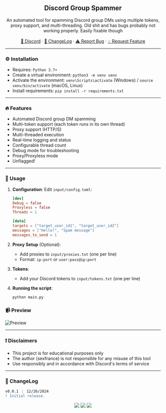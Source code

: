<div align="center">
  <h2 align="center">Discord Group Spammer</h2>
  <p align="center">
    An automated tool for spamming Discord group DMs using multiple tokens, proxy support, and multi-threading. Old shit and has bugs probably not working properly. Easily fixable though
    <br />
    <br />
    <a href="https://discord.cyberious.xyz">💬 Discord</a>
    ·
    <a href="#-changelog">📜 ChangeLog</a>
    ·
    <a href="https://github.com/sexfrance/Discord-Group-Spammer/issues">⚠️ Report Bug</a>
    ·
    <a href="https://github.com/sexfrance/Discord-Group-Spammer/issues">💡 Request Feature</a>
  </p>
</div>

---

### ⚙️ Installation

- Requires: `Python 3.7+`
- Create a virtual environment: `python3 -m venv venv`
- Activate the environment: `venv\Scripts\activate` (Windows) / `source venv/bin/activate` (macOS, Linux)
- Install requirements: `pip install -r requirements.txt`

---

### 🔥 Features

- Automated Discord group DM spamming
- Multi-token support (each token runs in its own thread)
- Proxy support (HTTP/S)
- Multi-threaded execution
- Real-time logging and status
- Configurable thread count
- Debug mode for troubleshooting
- Proxy/Proxyless mode
- Unflagged!

---

### 📝 Usage

1. **Configuration**:
   Edit `input/config.toml`:

   ```toml
   [dev]
   Debug = false
   Proxyless = false
   Threads = 1

   [data]
   targets = ["target_user_id1", "target_user_id2"]
   messages = ["Hello!", "Spam message"]
   messages_to_send = 1
   ```

2. **Proxy Setup** (Optional):

   - Add proxies to `input/proxies.txt` (one per line)
   - Format: `ip:port` or `user:pass@ip:port`

3. **Tokens**:

   - Add your Discord tokens to `input/tokens.txt` (one per line)

4. **Running the script**:

   ```bash
   python main.py
   ```

### 📹 Preview

![Preview](https://i.imgur.com/oa9mtvs.gif)

---

### ❗ Disclaimers

- This project is for educational purposes only
- The author (sexfrance) is not responsible for any misuse of this tool
- Use responsibly and in accordance with Discord's terms of service

---

### 📜 ChangeLog

```diff
v0.0.1 ⋮ 12/26/2024
! Initial release.
```

<p align="center">
  <img src="https://img.shields.io/github/license/sexfrance/Discord-Group-Spammer.svg?style=for-the-badge&labelColor=black&color=f429ff&logo=IOTA"/>
  <img src="https://img.shields.io/github/stars/sexfrance/Discord-Group-Spammer.svg?style=for-the-badge&labelColor=black&color=f429ff&logo=IOTA"/>
  <img src="https://img.shields.io/github/languages/top/sexfrance/Padlet-Account-Creator.svg?style=for-the-badge&labelColor=black&color=f429ff&logo=python"/>
</p>
